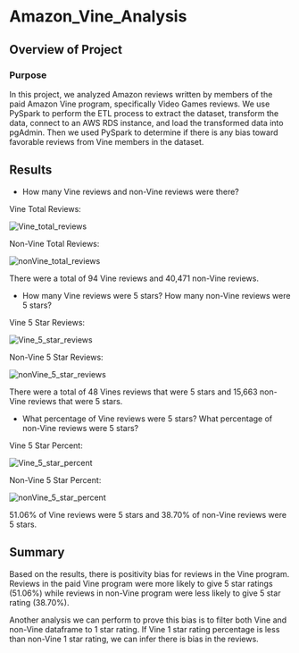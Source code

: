 # Amazon_Vine_Analysis

## Overview of Project

### Purpose

In this project, we analyzed Amazon reviews written by members of the paid Amazon Vine program, specifically Video Games reviews. We use PySpark to perform the ETL process to extract the dataset, transform the data, connect to an AWS RDS instance, and load the transformed data into pgAdmin. Then we used PySpark to determine if there is any bias toward favorable reviews from Vine members in the dataset. 

## Results

-	How many Vine reviews and non-Vine reviews were there?

Vine Total Reviews:

![Vine_total_reviews](https://user-images.githubusercontent.com/92401000/153729448-e5f09c24-ca0d-408d-ad8c-cd797fc06d76.PNG)

Non-Vine Total Reviews:

![nonVine_total_reviews](https://user-images.githubusercontent.com/92401000/153729450-342f7957-5a13-435a-8ba0-9deb83979e06.PNG)

There were a total of 94 Vine reviews and 40,471 non-Vine reviews.

-	How many Vine reviews were 5 stars? How many non-Vine reviews were 5 stars?

Vine 5 Star Reviews:

![Vine_5_star_reviews](https://user-images.githubusercontent.com/92401000/153729454-be4d5873-43c5-467c-9987-6e6c816141b0.PNG)

Non-Vine 5 Star Reviews:

![nonVine_5_star_reviews](https://user-images.githubusercontent.com/92401000/153729460-68c31c25-e898-4845-833e-022c20ed0cae.PNG)

There were a total of 48 Vines reviews that were 5 stars and 15,663 non-Vine reviews that were 5 stars.

-	What percentage of Vine reviews were 5 stars? What percentage of non-Vine reviews were 5 stars?

Vine 5 Star Percent:

![Vine_5_star_percent](https://user-images.githubusercontent.com/92401000/153729461-f1b0c4f9-1716-4d55-b40b-078d2a1e3da7.PNG)

Non-Vine 5 Star Percent:

![nonVine_5_star_percent](https://user-images.githubusercontent.com/92401000/153729469-c24d1a5f-013c-413d-9fa3-df4c25958f0d.PNG)

51.06% of Vine reviews were 5 stars and 38.70% of non-Vine reviews were 5 stars.

## Summary

Based on the results, there is positivity bias for reviews in the Vine program. Reviews in the paid Vine program were more likely to give 5 star ratings (51.06%) while reviews in non-Vine program were less likely to give 5 star rating (38.70%).

Another analysis we can perform to prove this bias is to filter both Vine and non-Vine dataframe to 1 star rating. If Vine 1 star rating percentage is less than non-Vine 1 star rating, we can infer there is bias in the reviews.
